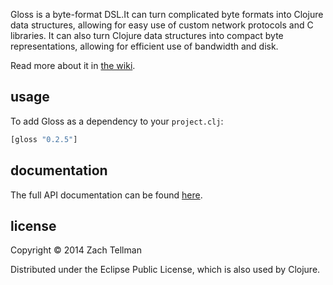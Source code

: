 Gloss is a byte-format DSL.It can turn complicated byte formats into Clojure data structures, allowing
for easy use of custom network protocols and C libraries.  It can also turn Clojure data structures into
compact byte representations, allowing for efficient use of bandwidth and disk.

Read more about it in [the wiki](https://github.com/ztellman/gloss/wiki).

## usage

To add Gloss as a dependency to your `project.clj`:

```clj
[gloss "0.2.5"]
```

## documentation

The full API documentation can be found [here](http://aleph.io/codox/gloss/).

## license

Copyright © 2014 Zach Tellman

Distributed under the Eclipse Public License, which is also used by Clojure.
